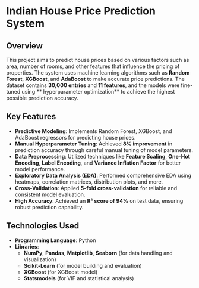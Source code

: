 # Indian House Price Prediction System

## Overview
This project aims to predict house prices based on various factors such as area, number of rooms, and other features that influence the pricing of properties. The system uses machine learning algorithms such as **Random Forest**, **XGBoost**, and **AdaBoost** to make accurate price predictions. The dataset contains **30,000 entries** and **11 features**, and the models were fine-tuned using ** hyperparameter optimization** to achieve the highest possible prediction accuracy.

## Key Features

- **Predictive Modeling**: Implements Random Forest, XGBoost, and AdaBoost regressors for predicting house prices.
- **Manual Hyperparameter Tuning**: Achieved **8% improvement** in prediction accuracy through careful manual tuning of model parameters.
- **Data Preprocessing**: Utilized techniques like **Feature Scaling**, **One-Hot Encoding**, **Label Encoding**, and **Variance Inflation Factor** for better model performance.
- **Exploratory Data Analysis (EDA)**: Performed comprehensive EDA using heatmaps, correlation matrices, distribution plots, and more.
- **Cross-Validation**: Applied **5-fold cross-validation** for reliable and consistent model evaluation.
- **High Accuracy**: Achieved an **R² score of 94%** on test data, ensuring robust prediction capability.

## Technologies Used

- **Programming Language**: Python
- **Libraries**: 
  - **NumPy**, **Pandas**, **Matplotlib**, **Seaborn** (for data handling and visualization)
  - **Scikit-Learn** (for model building and evaluation)
  - **XGBoost** (for XGBoost model)
  - **Statsmodels** (for VIF and statistical analysis)
